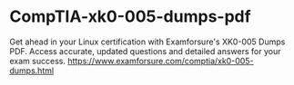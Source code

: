 # CompTIA-xk0-005-dumps-pdf
Get ahead in your Linux certification with Examforsure's XK0-005 Dumps PDF. Access accurate, updated questions and detailed answers for your exam success. https://www.examforsure.com/comptia/xk0-005-dumps.html
